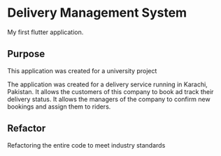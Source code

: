 # Delivery Management System

My first flutter application.

## Purpose

This application was created for a university project 

The application was created for a delivery service running in Karachi, Pakistan. 
It allows the customers of this company to book ad track their delivery status.
It allows the managers of the company to confirm new bookings and assign them to riders.


## Refactor

Refactoring the entire code to meet industry standards